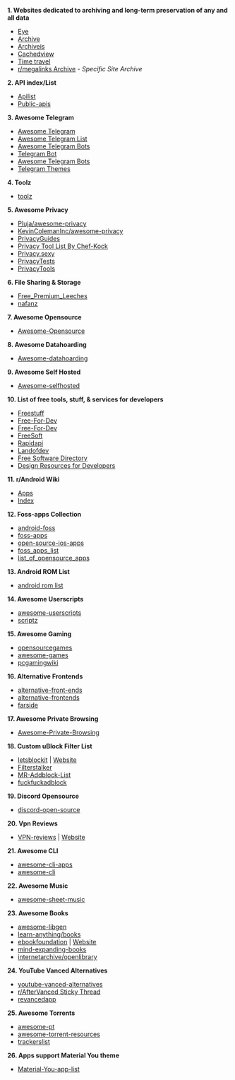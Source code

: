 **1. Websites dedicated to archiving and long-term preservation of any and all data**

-   [Eye](https://the-eye.eu/)
-   [Archive](https://archive.org/)
-   [Archiveis](https://archive.is/)
-   [Cachedview](http://cachedview.com/)
-   [Time travel](http://timetravel.mementoweb.org/)
-   [r/megalinks Archive](https://megadb.tweakly.net/) - _Specific Site Archive_

**2. API index/List**

-   [Apilist](https://apilist.fun/)
-   [Public-apis](https://github.com/public-apis/public-apis)

**3. Awesome Telegram**

-   [Awesome Telegram](https://github.com/ebertti/awesome-telegram)
-   [Awesome Telegram List](https://github.com/lorien/awesome-telegram-lists)
-   [Awesome Telegram Bots](https://github.com/DenisIzmaylov/awesome-telegram-bots)
-   [Telegram Bot](https://awesomeopensource.com/projects/telegram-bot)
-   [Awesome Telegram Bots](https://github.com/telegram-bot-sdk/awesome-telegram-bots)
-   [Telegram Themes](https://github.com/DanySpin97/TelegramThemes)

**4. Toolz**

-   [toolz](https://github.com/d3ward/toolz)

**5. Awesome Privacy**

-   [Pluja/awesome-privacy](https://github.com/pluja/awesome-privacy)
-   [KevinColemanInc/awesome-privacy](https://github.com/KevinColemanInc/awesome-privacy)
-   [PrivacyGuides](https://www.privacyguides.org/)
-   [Privacy Tool List By Chef-Kock](https://chef-koch.bearblog.dev/privacy-tools-list-by-chef-koch/)
-   [Privacy.sexy](https://privacy.sexy/)
-   [PrivacyTests](http://PrivacyTests.org)
-   [PrivacyTools](https://www.privacytools.io/)

**6. File Sharing & Storage**

-   [Free_Premium_Leeches](https://filehostlist.miraheze.org/wiki/Free_Premium_Leeches)
-   [nafanz](https://nafanz.github.io/)

**7. Awesome Opensource**

-   [Awesome-Opensource](https://awesomeopensource.com/)

**8. Awesome Datahoarding**

-   [Awesome-datahoarding](https://github.com/simon987/awesome-datahoarding)

**9. Awesome Self Hosted**

-   [Awesome-selfhosted](https://github.com/awesome-selfhosted/awesome-selfhosted)

**10. List of free tools, stuff, & services for developers**

-   [Freestuff](https://freestuff.dev/)
-   [Free-For-Dev](https://free-for.dev/#/)
-   [Free-For-Dev](https://github.com/jixserver/free-for-dev)
-   [FreeSoft](https://freesoft.dev/)
-   [Rapidapi](https://rapidapi.com/hub)
-   [Landofdev](https://landof.dev/)
-   [Free Software Directory](https://directory.fsf.org/wiki/Main_Page)
-   [Design Resources for Developers](https://github.com/bradtraversy/design-resources-for-developers)

**11. r/Android Wiki**

-   [Apps](https://reddit.com/r/Android/w/apps)
-   [Index](https://reddit.com/r/Android/w/index)

**12. Foss-apps Collection**

-   [android-foss](https://github.com/offa/android-foss)
-   [foss-apps](https://github.com/albertomosconi/foss-apps)
-   [open-source-ios-apps](https://github.com/dkhamsing/open-source-ios-apps)
-   [foss_apps_list](https://gitlab.com/divested-mobile/foss_apps_list)
-   [list_of_opensource_apps](https://reddit.com/r/androidapps/comments/jhtvn4/a_list_of_open_source_applications/)

**13. Android ROM List**

-   [android rom list](https://github.com/musabcel/android_rom_list)

**14. Awesome Userscripts**

-   [awesome-userscripts](https://github.com/bvolpato/awesome-userscripts)
-   [scriptz](https://github.com/d3ward/scriptz)

**15. Awesome Gaming**

-   [opensourcegames](https://trilarion.github.io/opensourcegames)
-   [awesome-games](https://github.com/michelpereira/awesome-games)
-   [pcgamingwiki](https://www.pcgamingwiki.com)

**16. Alternative Frontends**

-   [alternative-front-ends](https://github.com/mendel5/alternative-front-ends)
-   [alternative-frontends](https://github.com/digitalblossom/alternative-frontends)
-   [farside](https://farside.link/)

**17. Awesome Private Browsing**

-   [Awesome-Private-Browsing](https://github.com/onsitejs/Awesome-Private-Browsing)

**18. Custom uBlock Filter List**

-   [letsblockit](https://github.com/xvello/letsblockit) | [Website](https://letsblock.it/)
-   [Filterstalker](https://rentry.org/filterstalker)
-   [MR-Addblock-List](https://rentry.co/MR-Extensions-Script#adblocker)
-   [fuckfuckadblock](https://github.com/bogachenko/fuckfuckadblock)

**19. Discord Opensource**

-   [discord-open-source](https://github.com/discord/discord-open-source)

**20. Vpn Reviews**

-   [VPN-reviews](https://github.com/techlore/VPN-reviews) | [Website](https://techlore.tech/index)

**21. Awesome CLI**

-   [awesome-cli-apps](https://github.com/agarrharr/awesome-cli-apps)
-   [awesome-cli](https://github.com/Kikobeats/awesome-cli)

**22. Awesome Music**

-   [awesome-sheet-music](https://github.com/ad-si/awesome-sheet-music)

**23. Awesome Books**

-   [awesome-libgen](https://github.com/freereadorg/awesome-libgen)
-   [learn-anything/books](https://github.com/learn-anything/books)
-   [ebookfoundation](https://github.com/EbookFoundation) | [Website](https://ebookfoundation.org/)
-   [mind-expanding-books](https://github.com/hackerkid/Mind-Expanding-Books)
-   [internetarchive/openlibrary](https://github.com/internetarchive/openlibrary)

**24. YouTube Vanced Alternatives**

-   [youtube-vanced-alternatives](https://gist.github.com/SkyyySi/1b621c7c20ae7e0865a8ac428156c1cf)
-   [r/AfterVanced Sticky Thread](https://www.reddit.com/r/AfterVanced/comments/twzq2s/the_sticky_of_stickies_all_the_important_stuff/)
-   [revancedapp](https://www.reddit.com/r/revancedapp/)

**25. Awesome Torrents**

-   [awesome-pt](https://github.com/sabersalv/awesome-pt)
-   [awesome-torrent-resources](https://github.com/HDVinnie/awesome-torrent-resources)
-   [trackerslist](https://github.com/ngosang/trackerslist)

**26. Apps support Material You theme**

-   [Material-You-app-list](https://github.com/sysworx/Material-You-app-list)
